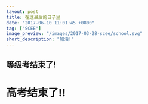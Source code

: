 ```yaml
---
layout: post
title: 在这最后的日子里
date: "2017-06-10 11:01:45 +0800"
tag: ["SCEE"]
image_preview: "/images/2017-03-28-scee/school.svg"
short_description: "加油!"
---
```


## 等级考结束了!

# 高考结束了!!